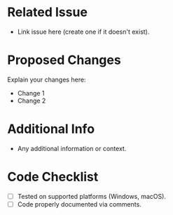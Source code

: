 # Related Issue
- Link issue here (create one if it doesn't exist).

# Proposed Changes
Explain your changes here:
- Change 1
- Change 2

# Additional Info
- Any additional information or context.

# Code Checklist 
- [ ] Tested on supported platforms (Windows, macOS).
- [ ] Code properly documented via comments.
